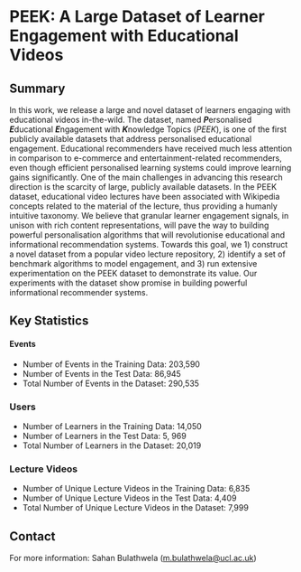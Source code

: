# PEEK: A Large Dataset of Learner Engagement with Educational Videos

## Summary

In this work, we release a large and novel dataset of learners engaging with educational videos in-the-wild. The dataset, named ***P***ersonalised ***E***ducational ***E***ngagement with ***K***nowledge Topics (*PEEK*), is one of the first publicly available datasets that address personalised educational engagement.
Educational recommenders have received much less attention in comparison to e-commerce and entertainment-related recommenders, even though efficient personalised learning systems could improve learning gains significantly.
One of the main challenges in advancing this research direction is the scarcity of large, publicly available datasets. In the PEEK dataset, educational video lectures have been associated with Wikipedia concepts related to the material of the lecture, thus providing a humanly intuitive taxonomy. We believe that granular learner engagement signals, in unison with rich content representations, will pave the way to building powerful personalisation algorithms that will revolutionise educational and informational recommendation systems. Towards this goal, we 1) construct a novel dataset from a popular video lecture repository, 2) identify a set of benchmark algorithms to model engagement, and 3) run extensive experimentation on the PEEK  dataset to demonstrate its value. Our experiments with the dataset show promise in building powerful informational recommender systems.

## Key Statistics

#### Events
- Number of Events in the Training Data: 203,590
- Number of Events in the Test Data: 86,945
- Total Number of Events in the Dataset: 290,535
### Users
- Number of Learners in the Training Data: 14,050
- Number of Learners in the Test Data: 5, 969
- Total Number of Learners in the Dataset: 20,019 

### Lecture Videos
- Number of Unique Lecture Videos in the Training Data: 6,835
- Number of Unique Lecture Videos in the Test Data: 4,409
- Total Number of Unique Lecture Videos in the Dataset: 7,999

## Contact

For more information: Sahan Bulathwela (m.bulathwela@ucl.ac.uk)
